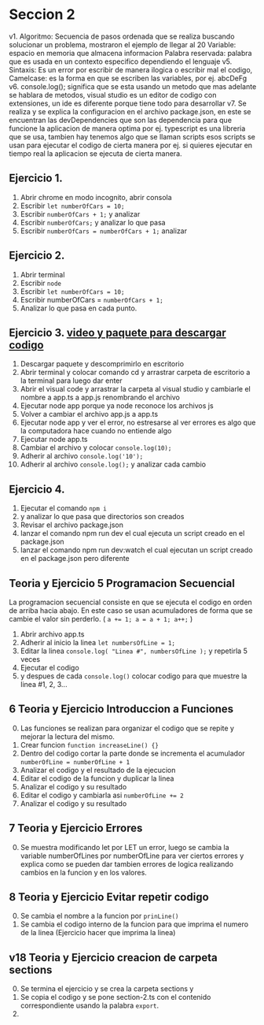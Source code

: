 # Seccion 2

v1. Algoritmo: Secuencia de pasos ordenada que se realiza buscando solucionar un problema, mostraron el ejemplo de llegar al 20
Variable: espacio en memoria que almacena informacion
Palabra reservada: palabra que es usada en un contexto especifico dependiendo el lenguaje
v5. Sintaxis: Es un error por escribir de manera ilogica o escribir mal el codigo, Camelcase: es la forma en que se escriben las variables, por ej. abcDeFg
v6. console.log(); significa que se esta usando un metodo que mas adelante se hablara de metodos, visual studio es un editor de codigo con extensiones, un ide es diferente porque tiene todo para desarrollar
v7. Se realiza y se explica la configuracion en el archivo package.json, en este se encuentran las devDependencies que son las dependencia para que funcione la aplicacion de manera optima por ej. typescript es una libreria que se usa, tambien hay tenemos algo que se llaman scripts esos scripts se usan para ejecutar el codigo de cierta manera por ej. si quieres ejecutar en tiempo real la aplicacion se ejecuta de cierta manera.

## Ejercicio 1.
1. Abrir chrome en modo incognito, abrir consola
2. Escribir `let numberOfCars = 10;`
3. Escribir `numberOfCars + 1;` y analizar
4. Escribir `numberOfCars;` y analizar lo que pasa
5. Escribir `numberOfCars = numberOfCars + 1;` analizar

## Ejercicio 2.
1. Abrir terminal
2. Escribir `node`
3. Escribir `let numberOfCars = 10;`
4. Escribir numberOfCars = `numberOfCars + 1;`
5. Analizar lo que pasa en cada punto.

## Ejercicio 3. [video y paquete para descargar codigo](https://www.udemy.com/course/programacion-para-principiantes/learn/lecture/33300036#overview)
1. Descargar paquete y descomprimirlo en escritorio
2. Abrir terminal y colocar comando cd y arrastrar carpeta de escritorio a la terminal para luego dar enter
3. Abrir el visual code y arrastrar la carpeta al visual studio y cambiarle el nombre a app.ts a app.js renombrando el archivo
4. Ejecutar node app porque ya node reconoce los archivos js
5. Volver a cambiar el archivo app.js a app.ts
6. Ejecutar node app y ver el error, no estresarse al ver errores es algo que la computadora hace cuando no entiende algo
7. Ejecutar node app.ts
8. Cambiar el archivo y colocar `console.log(10);`
9. Adherir al archivo `console.log('10');`
10. Adherir al archivo `console.log();` y analizar cada cambio

## Ejercicio 4.
1. Ejecutar el comando `npm i`
2. y analizar lo que pasa que directorios son creados
3. Revisar el archivo package.json
4. lanzar el comando npm run dev el cual ejecuta un script creado en el package.json
5. lanzar el comando npm run dev:watch el cual ejecutan un script creado en el package.json pero diferente

## Teoria y Ejercicio 5 Programacion Secuencial
La programacion secuencial consiste en que se ejecuta el codigo en orden de arriba hacia abajo.
En este caso se usan acumuladores de forma que se cambie el valor sin perderlo. ( `a += 1; a = a + 1; a++;` )
1. Abrir archivo app.ts
2. Adherir al inicio la linea `let numbersOfLine = 1;`
3. Editar la linea `console.log( "Linea #", numbersOfLine );` y repetirla 5 veces
4. Ejecutar el codigo
5. y despues de cada `console.log()` colocar codigo para que muestre la linea #1, 2, 3...

## 6 Teoria y Ejercicio Introduccion a Funciones
0. Las funciones se realizan para organizar el codigo que se repite y mejorar la lectura del mismo.
1. Crear funcion `function increaseLine() {}`
2. Dentro del codigo cortar la parte donde se incrementa el acumulador `numberOfLine = numberOfLine + 1`
3. Analizar el codigo y el resultado de la ejecucion
4. Editar el codigo de la funcion y duplicar la linea
5. Analizar el codigo y su resultado
6. Editar el codigo y cambiarla asi `numberOfLine += 2`
7. Analizar el codigo y su resultado

## 7 Teoria y Ejercicio Errores
0. Se muestra modificando let por LET un error, luego se cambia la variable numberOfLines por numberOfLine para ver ciertos errores y explica como se pueden dar tambien errores de logica realizando cambios en la funcion y en los valores.

## 8 Teoria y Ejercicio Evitar repetir codigo
0. Se cambia el nombre a la funcion por `prinLine()`
1. Se cambia el codigo interno de la funcion para que imprima el numero de la linea (Ejercicio hacer que imprima la linea)

## v18 Teoria y Ejercicio creacion de carpeta sections
0. Se termina el ejercicio y se crea la carpeta sections y
1. Se copia el codigo y se pone section-2.ts con el contenido correspondiente usando la palabra `export`.
0. 
